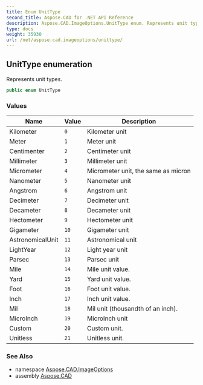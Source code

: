 ```yaml
---
title: Enum UnitType
second_title: Aspose.CAD for .NET API Reference
description: Aspose.CAD.ImageOptions.UnitType enum. Represents unit types
type: docs
weight: 35930
url: /net/aspose.cad.imageoptions/unittype/
---
```

## UnitType enumeration

Represents unit types.

```csharp
public enum UnitType
```

### Values

| Name | Value | Description |
| --- | --- | --- |
| Kilometer | `0` | Kilometer unit |
| Meter | `1` | Meter unit |
| Centimenter | `2` | Centimeter unit |
| Millimeter | `3` | Millimeter unit |
| Micrometer | `4` | Micrometer unit, the same as micron |
| Nanometer | `5` | Nanometer unit |
| Angstrom | `6` | Angstrom unit |
| Decimeter | `7` | Decimeter unit |
| Decameter | `8` | Decameter unit |
| Hectometer | `9` | Hectometer unit |
| Gigameter | `10` | Gigameter unit |
| AstronomicalUnit | `11` | Astronomical unit |
| LightYear | `12` | Light year unit |
| Parsec | `13` | Parsec unit |
| Mile | `14` | Mile unit value. |
| Yard | `15` | Yard unit value. |
| Foot | `16` | Foot unit value. |
| Inch | `17` | Inch unit value. |
| Mil | `18` | Mil unit (thousandth of an inch). |
| MicroInch | `19` | MicroInch unit |
| Custom | `20` | Custom unit. |
| Unitless | `21` | Unitless unit. |

### See Also

* namespace [Aspose.CAD.ImageOptions](../../aspose.cad.imageoptions/)
* assembly [Aspose.CAD](../../)


